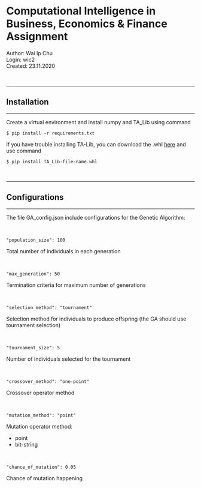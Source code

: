 Computational Intelligence in Business, Economics & Finance Assignment
======================================================================

Author: Wai Ip Chu  
Login: wic2  
Created: 23.11.2020  

<br />

---
## Installation
---

Create a virtual environment and install numpy and TA_Lib using command

```
$ pip install -r requirements.txt
```

If you have trouble installing TA-Lib, you can download the .whl [here](https://www.lfd.uci.edu/~gohlke/pythonlibs/#ta-lib) and use command

```
$ pip install TA_Lib-file-name.whl
```

<br />

---
## Configurations
---
The file GA_config.json include configurations for the Genetic Algorithm:  

<br />

```
"population_size": 100
```
Total number of individuals in each generation

<br />

```
"max_generation": 50
```
Termination criteria for maximum number of generations

<br />

```
"selection_method": "tournament"
```
Selection method for individuals to produce offspring (the GA should use tournament selection)

<br />

```
"tournament_size": 5
```
Number of individuals selected for the tournament

<br />

```
"crossover_method": "one-point"
```
Crossover operator method

<br />

```
"mutation_method": "point"
```
Mutation operator method: 
- point
- bit-string

<br />

```
"chance_of_mutation": 0.05
```
Chance of mutation happening